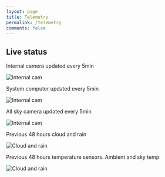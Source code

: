 ```yaml
---
layout: page
title: Telemetry
permalink: /telemetry
comments: false
---
```


## Live status

Internal camera updated every 5min

![Internal cam](http://52-8.xyz/images/telemetry/snapshot.jpg)

System computer updated every 5min

![Internal cam](http://52-8.xyz/images/telemetry/screenshot.png)

All sky camera updated every 5min

![Internal cam](http://52-8.xyz/images/telemetry/allsky.jpg)

Previous 48 hours cloud and rain

![Cloud and rain](http://52-8.xyz/images/telemetry/cloud.png)

Previous 48 hours temperature sensors. Ambient and sky temp

![Cloud and rain](http://52-8.xyz/images/telemetry/temperature.png)
